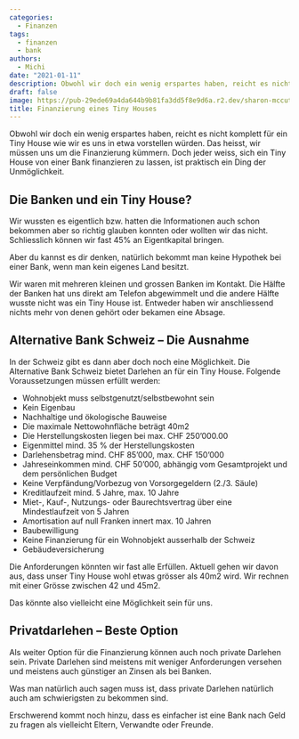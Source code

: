 ```yaml
---
categories:
  - Finanzen
tags:
  - finanzen
  - bank
authors:
  - Michi
date: "2021-01-11"
description: Obwohl wir doch ein wenig erspartes haben, reicht es nicht komplett für ein Tiny House wie wir es uns in etwa vorstellen würden. Das heisst, wir müssen uns um die Finanzierung kümmern.
draft: false
image: https://pub-29ede69a4da644b9b81fa3dd5f8e9d6a.r2.dev/sharon-mccutcheon-8lnbXtxFGZw-unsplash-scaled-1.webp
title: Finanzierung eines Tiny Houses
---
```


Obwohl wir doch ein wenig erspartes haben, reicht es nicht komplett für ein Tiny House wie wir es uns in etwa vorstellen würden. Das heisst, wir müssen uns um die Finanzierung kümmern. Doch jeder weiss, sich ein Tiny House von einer Bank finanzieren zu lassen, ist praktisch ein Ding der Unmöglichkeit.

## Die Banken und ein Tiny House?

Wir wussten es eigentlich bzw. hatten die Informationen auch schon bekommen aber so richtig glauben konnten oder wollten wir das nicht. Schliesslich können wir fast 45% an Eigentkapital bringen.

Aber du kannst es dir denken, natürlich bekommt man keine Hypothek bei einer Bank, wenn man kein eigenes Land besitzt.

Wir waren mit mehreren kleinen und grossen Banken im Kontakt. Die Hälfte der Banken hat uns direkt am Telefon abgewimmelt und die andere Hälfte wusste nicht was ein Tiny House ist. Entweder haben wir anschliessend nichts mehr von denen gehört oder bekamen eine Absage.

## Alternative Bank Schweiz – Die Ausnahme

In der Schweiz gibt es dann aber doch noch eine Möglichkeit. Die Alternative Bank Schweiz bietet Darlehen an für ein Tiny House. Folgende Voraussetzungen müssen erfüllt werden:

- Wohnobjekt muss selbstgenutzt/selbstbewohnt sein
- Kein Eigenbau
- Nachhaltige und ökologische Bauweise
- Die maximale Nettowohnfläche beträgt 40m2
- Die Herstellungskosten liegen bei max. CHF 250’000.00
- Eigenmittel mind. 35 % der Herstellungskosten
- Darlehensbetrag mind. CHF 85’000, max. CHF 150’000
- Jahreseinkommen mind. CHF 50’000, abhängig vom Gesamtprojekt und dem persönlichen Budget
- Keine Verpfändung/Vorbezug von Vorsorgegeldern (2./3. Säule)
- Kreditlaufzeit mind. 5 Jahre, max. 10 Jahre
- Miet-, Kauf-, Nutzungs- oder Baurechtsvertrag über eine Mindestlaufzeit von 5 Jahren
- Amortisation auf null Franken innert max. 10 Jahren
- Baubewilligung
- Keine Finanzierung für ein Wohnobjekt ausserhalb der Schweiz
- Gebäudeversicherung

Die Anforderungen könnten wir fast alle Erfüllen. Aktuell gehen wir davon aus, dass unser Tiny House wohl etwas grösser als 40m2 wird. Wir rechnen mit einer Grösse zwischen 42 und 45m2.

Das könnte also vielleicht eine Möglichkeit sein für uns.

## Privatdarlehen – Beste Option

Als weiter Option für die Finanzierung können auch noch private Darlehen sein. Private Darlehen sind meistens mit weniger Anforderungen versehen und meistens auch günstiger an Zinsen als bei Banken.

Was man natürlich auch sagen muss ist, dass private Darlehen natürlich auch am schwierigsten zu bekommen sind.

Erschwerend kommt noch hinzu, dass es einfacher ist eine Bank nach Geld zu fragen als vielleicht Eltern, Verwandte oder Freunde.
